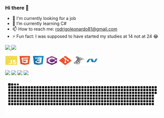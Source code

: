 ### Hi there 👋

- 🔭 I'm currently looking for a job
- 🌱 I’m currently learning C#
- 📫 How to reach me: rodrigoleonardo81@gmail.com
- ⚡ Fun fact: I was supposed to have started my studies at 14 not at 24 😂

<div>
  <a href="https://github.com/rodrigol01">
  <img height="180em" src="https://github-readme-stats.vercel.app/api?username=rodrigol01&show_icons=true&theme=dark&include_all_commits=true&count_private=true"/>
  <img height="180em" src="https://github-readme-stats.vercel.app/api/top-langs/?username=rodrigol01&layout=compact&langs_count=7&theme=dark"/>
</div>
 <div style="display: inline-block"><br>
  <img align="center" alt="Rod-Js" height="30" width="40" src="https://raw.githubusercontent.com/devicons/devicon/master/icons/javascript/javascript-plain.svg">
  <img align="center" alt="Rod-HTML" height="30" width="40" src="https://raw.githubusercontent.com/devicons/devicon/master/icons/html5/html5-original.svg">
  <img align="center" alt="Rod-CSS" height="30" width="40" src="https://raw.githubusercontent.com/devicons/devicon/master/icons/css3/css3-original.svg">
  <img align="center" alt="Rod-Csharp" height="30" width="40" src="https://raw.githubusercontent.com/devicons/devicon/master/icons/csharp/csharp-original.svg">
  <img align="center" alt="Rod-Git" height="30" width="40" src="https://raw.githubusercontent.com/devicons/devicon/master/icons/git/git-original.svg">
  <img align="center" alt="Rod-sql" height="30" width="40" src="https://raw.githubusercontent.com/devicons/devicon/master/icons/microsoftsqlserver/microsoftsqlserver-plain.svg">
   <img align="center" alt="Rod-dotnet" height="30" width="40" src="https://raw.githubusercontent.com/devicons/devicon/master/icons/dot-net/dot-net-original.svg">
</div>
<div>
  <br>
  <a href="https://instagram.com/rodinhoooo" target="_blank"><img src="https://img.shields.io/badge/-Instagram-%23E4405F?style=for-the-badge&logo=instagram&logoColor=white" target="_blank"></a>
 	<a href="https://www.twitch.tv/rodinhocs" target="_blank"><img src="https://img.shields.io/badge/Twitch-9146FF?style=for-the-badge&logo=twitch&logoColor=white" target="_blank"></a>
  <a href = "mailto:rodrigoleonardo81@gmail.com"><img src="https://img.shields.io/badge/-Gmail-%23333?style=for-the-badge&logo=gmail&logoColor=white" target="_blank"></a>
  <a href="https://www.linkedin.com/in/rodrigo-leonardo-016849110/" target="_blank"><img src="https://img.shields.io/badge/-LinkedIn-%230077B5?style=for-the-badge&logo=linkedin&logoColor=white" target="_blank"></a>
  
  ![Snake animation](https://github.com/rodrigol01/rodrigol01/blob/output/github-contribution-grid-snake.svg)
</div>
